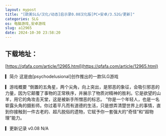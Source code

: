 ```yaml
---
layout: mypost
title: "[欧美SLG/汉化/动态]启示录0.08汉化版[PC+安卓/3.52G/更新]"
categories: SLG
os: 电脑游戏,安卓游戏
slug: a12965
date: 2024-10-30 23:58:20
---
```


## 下载地址：

[https://qfafa.com/article/12965.html](https://qfafa.com/article/12965.html)

▎简介
 这是由\[psychodelusional\]创作推出的一款SLG游戏

▎游戏概要
 “倒置的五角星，两个尖角，向上突出，是邪恶的象征，会吸引邪恶的力量，因为它颠覆了事物的正常秩序，并展示了物质对精神的胜利。它是欲望的山羊，用它的角攻击天堂，这是被新手所憎恶的标志。
 ”你是一个年轻人，也是一名崭露头角的摄影师。你过着平凡而有道德的生活，只是想弄清楚世界上的事情，直到你接触到一件古老的、超凡脱俗的遗物，它赋予你一套强大的“奇怪”和“超物理”能力。

▎更新记录
v0.08
N/A